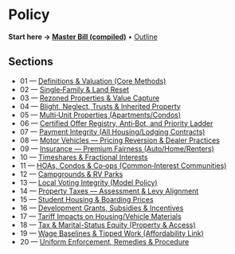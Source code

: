 # Policy

**Start here → [Master Bill (compiled)](./bill-text.md)** • [Outline](./outline.md)

## Sections

<!-- BEGIN:SECTION_INDEX -->
- 01 — [Definitions & Valuation (Core Methods)](sections/01_definitions_and_valuation/README.md)
- 02 — [Single‑Family & Land Reset](sections/02_sf_land_reset/README.md)
- 03 — [Rezoned Properties & Value Capture](sections/03_rezoned_properties/README.md)
- 04 — [Blight, Neglect, Trusts & Inherited Property](sections/04_blight_neglect_trusts/README.md)
- 05 — [Multi‑Unit Properties (Apartments/Condos)](sections/05_multi_unit/README.md)
- 06 — [Certified Offer Registry, Anti‑Bot, and Priority Ladder](sections/06_offer_registry/README.md)
- 07 — [Payment Integrity (All Housing/Lodging Contracts)](sections/07_payment_integrity/README.md)
- 08 — [Motor Vehicles — Pricing Reversion & Dealer Practices](sections/08_vehicles/README.md)
- 09 — [Insurance — Premium Fairness (Auto/Home/Renters)](sections/09_insurance/README.md)
- 10 — [Timeshares & Fractional Interests](sections/10_timeshares/README.md)
- 11 — [HOAs, Condos & Co‑ops (Common‑Interest Communities)](sections/11_hoas_condos_coops/README.md)
- 12 — [Campgrounds & RV Parks](sections/12_campgrounds_rv/README.md)
- 13 — [Local Voting Integrity (Model Policy)](sections/13_local_voting/README.md)
- 14 — [Property Taxes — Assessment & Levy Alignment](sections/14_property_taxes/README.md)
- 15 — [Student Housing & Boarding Prices](sections/15_student_housing_boarding/README.md)
- 16 — [Development Grants, Subsidies & Incentives](sections/16_development_grants_incentives/README.md)
- 17 — [Tariff Impacts on Housing/Vehicle Materials](sections/17_tariff_impact_offsets/README.md)
- 18 — [Tax & Marital-Status Equity (Property & Access)](sections/18_tax_and_marital_equity/README.md)
- 19 — [Wage Baselines & Tipped Work (Affordability Link)](sections/19_wages_and_tips/README.md)
- 20 — [Uniform Enforcement, Remedies & Procedure](sections/20_uniform_enforcement/README.md)
<!-- END:SECTION_INDEX -->
